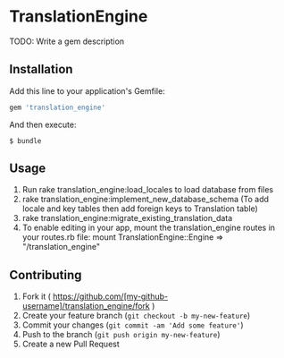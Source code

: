 # TranslationEngine

TODO: Write a gem description

## Installation

Add this line to your application's Gemfile:

```ruby
gem 'translation_engine'
```

And then execute:

    $ bundle

## Usage

1. Run rake translation_engine:load_locales to load database from files
1. rake translation_engine:implement_new_database_schema (To add locale and key tables then add foreign keys to Translation table)
1. rake translation_engine:migrate_existing_translation_data
1. To enable editing in your app, mount the translation_engine routes in your routes.rb file: mount TranslationEngine::Engine => "/translation_engine"

## Contributing

1. Fork it ( https://github.com/[my-github-username]/translation_engine/fork )
2. Create your feature branch (`git checkout -b my-new-feature`)
3. Commit your changes (`git commit -am 'Add some feature'`)
4. Push to the branch (`git push origin my-new-feature`)
5. Create a new Pull Request